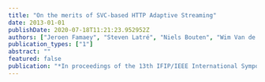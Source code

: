 ```yaml
---
title: "On the merits of SVC-based HTTP Adaptive Streaming"
date: 2013-01-01
publishDate: 2020-07-18T11:21:23.952952Z
authors: ["Jeroen Famaey", "Steven Latré", "Niels Bouten", "Wim Van de Meerssche", "Bart De Vleeschauwer", "Werner Van Leekwijck", "Filip De Turck"]
publication_types: ["1"]
abstract: ""
featured: false
publication: "*In proceedings of the 13th IFIP/IEEE International Symposium on Integrated Network Management (IM)*"
---
```


